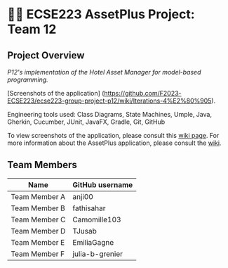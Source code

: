 # :hotel::heavy_plus_sign: ECSE223 AssetPlus Project: Team 12

## Project Overview

_P12's implementation of the Hotel Asset Manager for model-based programming._

[Screenshots of the application] (https://github.com/F2023-ECSE223/ecse223-group-project-p12/wiki/Iterations-4%E2%80%905). 

Engineering tools used: Class Diagrams, State Machines, Umple, Java, Gherkin, Cucumber, JUnit, JavaFX, Gradle, Git, GitHub

To view screenshots of the application, please consult this [wiki page](https://github.com/F2023-ECSE223/ecse223-group-project-p12/wiki/Iterations-4%E2%80%905).
For more information about the AssetPlus application, please consult the [wiki](../../wiki).

## Team Members

| Name          | GitHub username |
| ------------- | --------------- |
| Team Member A | anji00          |
| Team Member B | fathisahar      |
| Team Member C | Camomille103    |
| Team Member D | TJusab          |
| Team Member E | EmiliaGagne     |
| Team Member F | julia-b-grenier |
